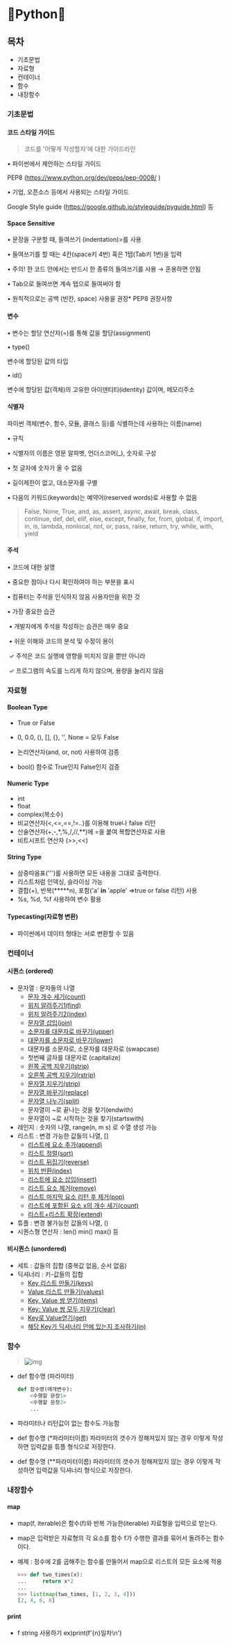 # 👻Python🧠



## 목차

- 기초문법
- 자료형
- 컨테이너
- 함수
- 내장함수





### 기초문법



#### 코드 스타일 가이드

> 코드를 '어떻게 작성할지'에 대한 가이드라인

• 파이썬에서 제안하는 스타일 가이드

   PEP8 (https://www.python.org/dev/peps/pep-0008/ )

• 기업, 오픈소스 등에서 사용되는 스타일 가이드

   Google Style guide (https://google.github.io/styleguide/pyguide.html) 등



#### Space Sensitive

• 문장을 구분할 때, 들여쓰기 (indentation)>를 사용 

• 들여쓰기를 할 때는 4칸(space키 4번) 혹은 1탭(Tab키 1번)을 입력 

• 주의! 한 코드 안에서는 반드시 한 종류의 들여쓰기를 사용 → 혼용하면 안됨 

• Tab으로 들여쓰면 계속 탭으로 들여써야 함 

• 원칙적으로는 공백 (빈칸, space) 사용을 권장* PEP8 권장사항



#### 변수

• 변수는 할당 연산자(=)를 통해 값을 할당(assignment) 

• type()

   변수에 할당된 값의 타입 

• id()

   변수에 할당된 값(객체)의 고유한 아이덴티티(identity) 값이며, 메모리주소



#### 식별자

파이썬 객체(변수, 함수, 모듈, 클래스 등)를 식별하는데 사용하는 이름(name) 

• 규칙

   • 식별자의 이름은 영문 알파벳, 언더스코어(_), 숫자로 구성

   • 첫 글자에 숫자가 올 수 없음

   • 길이제한이 없고, 대소문자를 구별

   • 다음의 키워드(keywords)는 예약어(reserved words)로 사용할 수 없음

> False, None, True, and, as, assert, async, await, break, class, continue, def, del, elif, else, except, finally, for, from, global, if, import, in, is, lambda, nonlocal, not, or, pass, raise, return, try, while, with, yield



#### 주석

• 코드에 대한 설명

   • 중요한 점이나 다시 확인하여야 하는 부분을 표시

   • 컴퓨터는 주석을 인식하지 않음 사용자만을 위한 것

• 가장 중요한 습관

​    • 개발자에게 주석을 작성하는 습관은 매우 중요

​    • 쉬운 이해와 코드의 분석 및 수정이 용이

​          ✓ 주석은 코드 실행에 영향을 미치지 않을 뿐만 아니라

​          ✓ 프로그램의 속도를 느리게 하지 않으며, 용량을 늘리지 않음





### 자료형



#### Boolean Type

- True or False

- 0, 0.0, (), [], {}, '', None = 모두 False

- 논리연산자(and, or, not) 사용하여 검증

- bool() 함수로 True인지 False인지 검증

  

#### Numeric Type

- int
- float
- complex(복소수)
- 비교연산자(<,<=,==,!=..)를 이용해 true나 false 리턴
- 산술연산자(+,-,*,%,/,//,**)에 =을 붙여 복합연산자로 사용
- 비트시프트 연산자 (>>,<<)



#### String Type

- 삼중따옴표(''')를 사용하면 모든 내용을 그대로 출력한다.
- 리스트처럼 인덱싱, 슬라이싱 가능
- 결합(+), 반복(*****n), 포함('a' **in** 'apple' =>true or false 리턴) 사용
- %s, %d, %f 사용하여 변수 활용



#### Typecasting(자료형 변환)

- 파이썬에서 데이터 형태는 서로 변환할 수 있음





### 컨테이너



#### 시퀀스 (ordered)

- 문자열 : 문자들의 나열
  - [문자 개수 세기(count)](https://wikidocs.net/13#count)
  - [위치 알려주기1(find)](https://wikidocs.net/13#1find)
  - [위치 알려주기2(index)](https://wikidocs.net/13#2index)
  - [문자열 삽입(join)](https://wikidocs.net/13#join)
  - [소문자를 대문자로 바꾸기(upper)](https://wikidocs.net/13#upper)
  - [대문자를 소문자로 바꾸기(lower)](https://wikidocs.net/13#lower)
  - 대문자를 소문자로, 소문자를 대문자로 (swapcase)
  - 첫번째 글자를 대문자로 (capitalize)
  - [왼쪽 공백 지우기(lstrip)](https://wikidocs.net/13#lstrip)
  - [오른쪽 공백 지우기(rstrip)](https://wikidocs.net/13#rstrip)
  - [문자열 지우기(strip)](https://wikidocs.net/13#strip)
  - [문자열 바꾸기(replace)](https://wikidocs.net/13#replace)
  - [문자열 나누기(split)](https://wikidocs.net/13#split)
  - 문자열이 ~로 끝나는 것을 찾기(endwith)
  - 문자열이 ~로 시작하는 것을 찾기(startswith)
- 레인지 : 숫자의 나열, range(n, m s) 로 수열 생성 가능
- 리스트 : 변경 가능한 값들의 나열, []
  - [리스트에 요소 추가(append)](https://wikidocs.net/14#append)
  - [리스트 정렬(sort)](https://wikidocs.net/14#sort)
  - [리스트 뒤집기(reverse)](https://wikidocs.net/14#reverse)
  - [위치 반환(index)](https://wikidocs.net/14#index)
  - [리스트에 요소 삽입(insert)](https://wikidocs.net/14#insert)
  - [리스트 요소 제거(remove)](https://wikidocs.net/14#remove)
  - [리스트 마지막 요소 리턴 후 제거(pop)](https://wikidocs.net/14#pop)
  - [리스트에 포함된 요소 x의 개수 세기(count)](https://wikidocs.net/14#x-count)
  - [리스트+리스트 확장(extend)](https://wikidocs.net/14#extend)
- 튜플 : 변경 불가능한 값들의 나열, ()
- 시퀀스형 연산자 : len() min() max() 등



#### 비시퀀스 (unordered)

- 세트 : 값들의 집합 (중복값 없음, 순서 없음)
- 딕셔너리 : 키-값들의 집합
  - [Key 리스트 만들기(keys)](https://wikidocs.net/16#key-keys)
  - [Value 리스트 만들기(values)](https://wikidocs.net/16#value-values)
  - [Key, Value 쌍 얻기(items)](https://wikidocs.net/16#key-value-items)
  - [Key: Value 쌍 모두 지우기(clear)](https://wikidocs.net/16#key-value-clear)
  - [Key로 Value얻기(get)](https://wikidocs.net/16#key-valueget)
  - [해당 Key가 딕셔너리 안에 있는지 조사하기(in)](https://wikidocs.net/16#key-in)





### 함수

> ![img](https://wikidocs.net/images/page/24/mixer.png)

- def 함수명 (파라미터) 

  ```python
  def 함수명(매개변수):
      <수행할 문장1>
      <수행할 문장2>
      ...
  ```

- 파라미터나 리턴값이 없는 함수도 가능함
- def 함수명 (*파라미터이름)
  파라미터의 갯수가 정해져있지 않는 경우 이렇게 작성하면 입력값을 튜플 형식으로 저장한다.
- def 함수명 (**파라미터이름)
  파라미터의 갯수가 정해져있지 않는 경우 이렇게 작성하면 입력값을 딕셔너리 형식으로 저장한다.





### 내장함수



#### map

- map(f, iterable)은 함수(f)와 반복 가능한(iterable) 자료형을 입력으로 받는다.

- map은 입력받은 자료형의 각 요소를 함수 f가 수행한 결과를 묶어서 돌려주는 함수이다.

- 예제 : 정수에 2를 곱해주는 함수를 만들어서 map으로 리스트의 모든 요소에 적용

  ```python
  >>> def two_times(x): 
  ...     return x*2
  ...
  >>> list(map(two_times, [1, 2, 3, 4]))
  [2, 4, 6, 8]
  ```


#### print
- f string 사용하기 ex)print(f'{n}일차\n')
